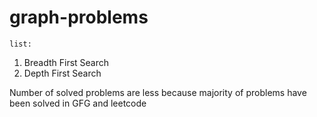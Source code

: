 # graph-problems

`list:`

1. Breadth First Search
2. Depth First Search

Number of solved problems are less because majority of problems have been solved in GFG and leetcode
